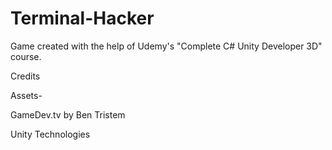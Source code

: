 # Terminal-Hacker
Game created with the help of Udemy's "Complete C# Unity Developer 3D" course.


Credits

Assets-

GameDev.tv by Ben Tristem

Unity Technologies
